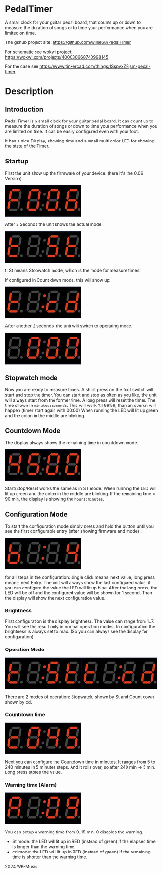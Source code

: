# PedalTimer

A small clock for your guitar pedal board, that counts up or down to measure the duration of songs or to time your performance when you are limited on time.

The github project site: https://github.com/willie68/PedalTimer

For schematic see wokwi project: https://wokwi.com/projects/400030668740998145

For the case see https://www.tinkercad.com/things/1SspvxZFjsm-pedal-timer

# Description

## Introduction 

Pedal Timer is a small clock for your guitar pedal board. It can count up to measure the duration of songs or down to time your performance when you are limited on time. It can be easily configured even with your foot. 

It has a nice Display, showing time and a small multi color LED for showing the state of the Timer.

## Startup

First the unit show up the firmware of your device. (here it's the 0.06 Version)

![](images/image001.jpg)

After 2 Seconds the unit shows the actual mode

![](images/image002.jpg)

t: St means Stopwatch mode, which is the mode for measure times.

If configured in Count down mode, this will show up:

![](images/image008.jpg)

After another 2 seconds, the unit will switch to operating mode.

![](images/image003.jpg)

## Stopwatch mode

Now you are ready to measure times. A short press on the foot switch will start and stop the timer. You can start and stop as often as you like, the unit will always start from the former time. A long press will reset the timer. The time shown in `minutes:seconds`. This will work 'til 99:59, than an overun will happen (timer start again with 00:00) When running the LED will lit up green and the colon in the middle are blinking.

## Countdown Mode

The display always shows the remaining time in countdown mode.

![](images/image009.jpg)

Start/Stop/Reset works the same as in ST mode. When running the LED will lit up green and the colon in the middle are blinking. If the remaining time > 90 min, the display is showing the `hours:minutes`. 

## Configuration Mode

To start the configuration mode simply press and hold the button until you see the first configurable entry (after showing firmware and mode) :

![](images/image004.jpg)

for all steps in the configuration: single click means: next value, long press means: next Entry. The unit will always show the last configured value. if you can configure the value the LED will lit up blue. After the long press, the LED will be off and the configured value will be shown for 1 second. Than the display will show the next configuration value.

### Brightness

First configuration is the display brightness. The value can range from 1..7. You will see the result only in normal operation modes. In configuration the brightness is always set to max. (So you can always see the display for configuration) 

### Operation Mode

![](images/image005.jpg)![](images/image008.jpg)

There are 2 modes of operation: Stopwatch, shown by St and Count down shown by cd.

### Countdown time

![](images/image006.jpg)

Next you can configure the Countdown time in minutes. It ranges from 5 to 240 minutes  in 5 minutes steps. And it rolls over, so after 240 min -> 5 min. Long press stores the value.

### Warning time (Alarm)

![](images/image007.jpg)

You can setup a warning time from 0..15 min. 0 disables the warning. 

- St mode: the LED will lit up in RED (instead of green) if the elapsed time is longer than the warning time.
- cd mode: the LED will lit up in RED (instead of green) if the remaining time is shorter than the warning time.

2024 WK-Music 